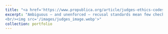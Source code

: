 ```yaml
---
title: "<a href='https://www.propublica.org/article/judges-ethics-codes-recusal-conflict-of-interest-families' target='_blank'>'Even When Big Cases Intersect With Their Families’ Interests, Many Judges Choose Not to Recuse'</a>"
excerpt: "Ambiguous — and unenforced — recusal standards mean few checks and balances for top judges when cases involve their family members.
<br/><img src='/images/judges_image.webp'>"
collection: portfolio
---
```


